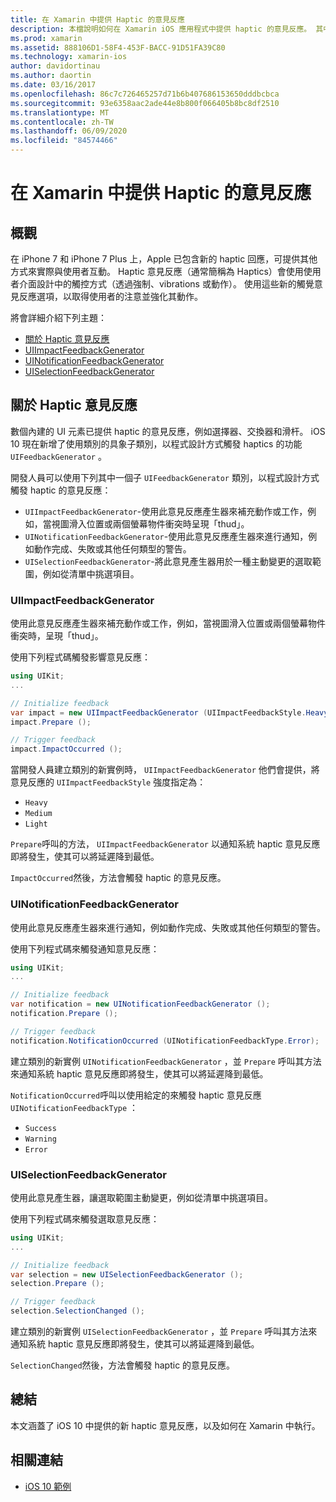 ```yaml
---
title: 在 Xamarin 中提供 Haptic 的意見反應
description: 本檔說明如何在 Xamarin iOS 應用程式中提供 haptic 的意見反應。 其中討論 UIImpactFeedbackGenerator、UINotificationFeedbackGenerator 和 UISelectionFeedbackGenerator。
ms.prod: xamarin
ms.assetid: 888106D1-58F4-453F-BACC-91D51FA39C80
ms.technology: xamarin-ios
author: davidortinau
ms.author: daortin
ms.date: 03/16/2017
ms.openlocfilehash: 86c7c726465257d71b6b407686153650dddbcbca
ms.sourcegitcommit: 93e6358aac2ade44e8b800f066405b8bc8df2510
ms.translationtype: MT
ms.contentlocale: zh-TW
ms.lasthandoff: 06/09/2020
ms.locfileid: "84574466"
---
```

# <a name="providing-haptic-feedback-in-xamarinios"></a>在 Xamarin 中提供 Haptic 的意見反應

<a name="Overview"></a>

## <a name="overview"></a>概觀

在 iPhone 7 和 iPhone 7 Plus 上，Apple 已包含新的 haptic 回應，可提供其他方式來實際與使用者互動。 Haptic 意見反應（通常簡稱為 Haptics）會使用使用者介面設計中的觸控方式（透過強制、vibrations 或動作）。 使用這些新的觸覺意見反應選項，以取得使用者的注意並強化其動作。

將會詳細介紹下列主題：

- [關於 Haptic 意見反應](#About-Haptic-Feedback)
- [UIImpactFeedbackGenerator](#UIImpactFeedbackGenerator)
- [UINotificationFeedbackGenerator](#UINotificationFeedbackGenerator)
- [UISelectionFeedbackGenerator](#UISelectionFeedbackGenerator)

<a name="About-Haptic-Feedback"></a>

## <a name="about-haptic-feedback"></a>關於 Haptic 意見反應

數個內建的 UI 元素已提供 haptic 的意見反應，例如選擇器、交換器和滑杆。 iOS 10 現在新增了使用類別的具象子類別，以程式設計方式觸發 haptics 的功能 `UIFeedbackGenerator` 。

開發人員可以使用下列其中一個子 `UIFeedbackGenerator` 類別，以程式設計方式觸發 haptic 的意見反應：

- `UIImpactFeedbackGenerator`-使用此意見反應產生器來補充動作或工作，例如，當視圖滑入位置或兩個螢幕物件衝突時呈現「thud」。
- `UINotificationFeedbackGenerator`-使用此意見反應產生器來進行通知，例如動作完成、失敗或其他任何類型的警告。
- `UISelectionFeedbackGenerator`-將此意見產生器用於一種主動變更的選取範圍，例如從清單中挑選項目。

<a name="UIImpactFeedbackGenerator"></a>

### <a name="uiimpactfeedbackgenerator"></a>UIImpactFeedbackGenerator

使用此意見反應產生器來補充動作或工作，例如，當視圖滑入位置或兩個螢幕物件衝突時，呈現「thud」。

使用下列程式碼觸發影響意見反應：

```csharp
using UIKit;
...

// Initialize feedback
var impact = new UIImpactFeedbackGenerator (UIImpactFeedbackStyle.Heavy);
impact.Prepare ();

// Trigger feedback
impact.ImpactOccurred ();
```

當開發人員建立類別的新實例時， `UIImpactFeedbackGenerator` 他們會提供，將意見反應的 `UIImpactFeedbackStyle` 強度指定為：

- `Heavy`
- `Medium`
- `Light`

`Prepare`呼叫的方法， `UIImpactFeedbackGenerator` 以通知系統 haptic 意見反應即將發生，使其可以將延遲降到最低。

`ImpactOccurred`然後，方法會觸發 haptic 的意見反應。

<a name="UINotificationFeedbackGenerator"></a>

### <a name="uinotificationfeedbackgenerator"></a>UINotificationFeedbackGenerator

使用此意見反應產生器來進行通知，例如動作完成、失敗或其他任何類型的警告。

使用下列程式碼來觸發通知意見反應：

```csharp
using UIKit;
...

// Initialize feedback
var notification = new UINotificationFeedbackGenerator ();
notification.Prepare ();

// Trigger feedback
notification.NotificationOccurred (UINotificationFeedbackType.Error);
```

建立類別的新實例 `UINotificationFeedbackGenerator` ，並 `Prepare` 呼叫其方法來通知系統 haptic 意見反應即將發生，使其可以將延遲降到最低。

`NotificationOccurred`呼叫以使用給定的來觸發 haptic 意見反應 `UINotificationFeedbackType` ：

- `Success`
- `Warning`
- `Error`

<a name="UISelectionFeedbackGenerator"></a>

### <a name="uiselectionfeedbackgenerator"></a>UISelectionFeedbackGenerator

使用此意見產生器，讓選取範圍主動變更，例如從清單中挑選項目。

使用下列程式碼來觸發選取意見反應：

```csharp
using UIKit;
...

// Initialize feedback
var selection = new UISelectionFeedbackGenerator ();
selection.Prepare ();

// Trigger feedback
selection.SelectionChanged ();
```

建立類別的新實例 `UISelectionFeedbackGenerator` ，並 `Prepare` 呼叫其方法來通知系統 haptic 意見反應即將發生，使其可以將延遲降到最低。

`SelectionChanged`然後，方法會觸發 haptic 的意見反應。

## <a name="summary"></a>總結

本文涵蓋了 iOS 10 中提供的新 haptic 意見反應，以及如何在 Xamarin 中執行。

## <a name="related-links"></a>相關連結

- [iOS 10 範例](https://docs.microsoft.com/samples/browse/?products=xamarin&term=Xamarin.iOS+iOS10)

